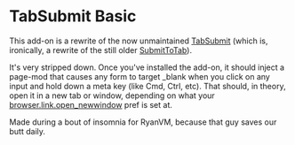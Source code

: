 # TabSubmit Basic

This add-on is a rewrite of the now unmaintained [TabSubmit](https://addons.mozilla.org/en-US/firefox/addon/tabsubmit/) (which is, ironically, a rewrite of the still older [SubmitToTab](http://dragtotab.mozdev.org/submittotab/)).

It's very stripped down. Once you've installed the add-on, it should inject a page-mod that causes any form to target \_blank when you click on any input and hold down a meta key (like Cmd, Ctrl, etc). That should, in theory, open it in a new tab or window, depending on what your [browser.link.open\_newwindow](http://kb.mozillazine.org/Browser.link.open_newwindow) pref is set at.

Made during a bout of insomnia for RyanVM, because that guy saves our butt daily.
